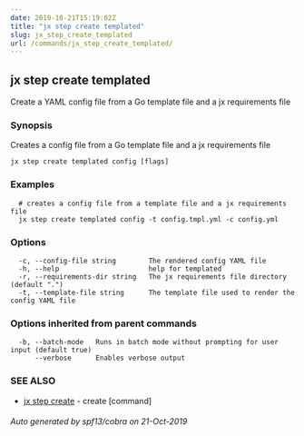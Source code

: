 ```yaml
---
date: 2019-10-21T15:19:02Z
title: "jx step create templated"
slug: jx_step_create_templated
url: /commands/jx_step_create_templated/
---
```

## jx step create templated

Create a YAML config file from a Go template file and a jx requirements file

### Synopsis

Creates a config file from a Go template file and a jx requirements file

```
jx step create templated config [flags]
```

### Examples

```
  # creates a config file from a template file and a jx requirements file
  jx step create templated config -t config.tmpl.yml -c config.yml
```

### Options

```
  -c, --config-file string        The rendered config YAML file
  -h, --help                      help for templated
  -r, --requirements-dir string   The jx requirements file directory (default ".")
  -t, --template-file string      The template file used to render the config YAML file
```

### Options inherited from parent commands

```
  -b, --batch-mode   Runs in batch mode without prompting for user input (default true)
      --verbose      Enables verbose output
```

### SEE ALSO

* [jx step create](/commands/jx_step_create/)	 - create [command]

###### Auto generated by spf13/cobra on 21-Oct-2019
